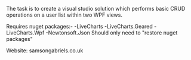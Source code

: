 The task is to create a visual studio solution which performs basic CRUD operations on a user list within two WPF views.

Requires nuget packages:-
-LiveCharts
-LiveCharts.Geared
-LiveCharts.Wpf
-Newtonsoft.Json
Should only need to "restore nuget packages"

Website: samsongabriels.co.uk
